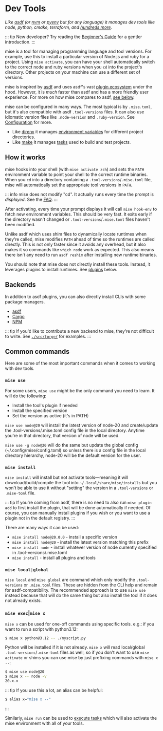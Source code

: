 # Dev Tools

_Like [asdf](https://asdf-vm.com) (or [nvm](https://github.com/nvm-sh/nvm) or [pyenv](https://github.com/pyenv/pyenv) but for any language) it manages dev tools like node, python, cmake, terraform, and [hundreds more](/plugins)._

::: tip
New developer? Try reading the [Beginner's Guide](https://dev.to/jdxcode/beginners-guide-to-rtx-ac4) for a gentler introduction.
:::

mise is a tool for managing programming language and tool versions. For example, use this to install
a particular version of Node.js and ruby for a project. Using `mise activate`, you can have your
shell automatically switch to the correct node and ruby versions when you `cd` into the project's
directory. Other projects on your machine can use a different set of versions.

mise is inspired by [asdf](https://asdf-vm.com) and uses asdf's vast [plugin ecosystem](https://github.com/rtx-plugins/registry)
under the hood. However, it is _much_ faster than asdf and has a more friendly user experience.
For more on how mise compares to asdf, [see below](./comparison-to-asdf).

mise can be configured in many ways. The most typical is by `.mise.toml`, but it's also compatible
with asdf `.tool-versions` files. It can also use idiomatic version files like `.node-version` and
`.ruby-version`. See [Configuration](/configuration) for more.

* Like [direnv](https://github.com/direnv/direnv) it manages [environment variables](/configuration#env---arbitrary-environment-variables) for different project directories.
* Like [make](https://www.gnu.org/software/make/manual/make.html) it manages [tasks](/tasks/) used to build and test projects.

## How it works

mise hooks into your shell (with `mise activate zsh`) and sets the `PATH`
environment variable to point your shell to the correct runtime binaries. When you `cd` into a
directory containing a `.tool-versions`/`.mise.toml` file, mise will automatically set the
appropriate tool versions in `PATH`.

::: info
mise does not modify "cd". It actually runs every time the prompt is _displayed_.
See the [FAQ](/faq#what-does-mise-activate-do).
:::

After activating, every time your prompt displays it will call `mise hook-env` to fetch new
environment variables.
This should be very fast. It exits early if the directory wasn't changed or `.tool-versions`/`.mise.toml` files haven't been modified.

Unlike asdf which uses shim files to dynamically locate runtimes when they're called, mise modifies
`PATH` ahead of time so the runtimes are called directly. This is not only faster since it avoids
any overhead, but it also makes it so commands like `which node` work as expected. This also
means there isn't any need to run `asdf reshim` after installing new runtime binaries.

You should note that mise does not directly install these tools.
Instead, it leverages plugins to install runtimes.
See [plugins](/plugins) below.

## Backends 

In addition to asdf plugins, you can also directly install CLIs with some package managers.

* [asdf](/dev-tools/backends/asdf)
* [Cargo](/dev-tools/backends/cargo) <Badge type="warning" text="experimental" />
* [NPM](/dev-tools/backends/npm) <Badge type="warning" text="experimental" />

::: tip
If you'd like to contribute a new backend to mise, they're not difficult to write.
See [`./src/forge/`](https://github.com/jdx/mise/tree/main/src/forge) for examples.
:::

## Common commands

Here are some of the most important commands when it comes to working with dev tools.

### `mise use`

For some users, `mise use` might be the only command you need to learn. It will do the following:

- Install the tool's plugin if needed
- Install the specified version
- Set the version as active (it's in PATH)

`mise use node@20` will install the latest version of node-20 and create/update the .tool-versions/.mise.toml
config file in the local directory. Anytime you're in that directory, that version of node will be used.

`mise use -g node@20` will do the same but update the global config (~/.config/mise/config.toml) so
unless there is a config file in the local directory hierarchy, node-20 will be the default version for
the user.

### `mise install`

`mise install` will install but not activate tools—meaning it will download/build/compile the tool
into `~/.local/share/mise/installs` but you won't be able to use it without "setting" the version
in a `.tool-versions` or `.mise-toml` file.

::: tip
If you're coming from asdf, there is no need to also run `mise plugin add` to first install
the plugin, that will be done automatically if needed. Of course, you can manually install plugins
if you wish or you want to use a plugin not in the default registry.
:::

There are many ways it can be used:

* `mise install node@20.0.0` - install a specific version
* `mise install node@20` - install the latest version matching this prefix
* `mise install node` - install whatever version of node currently specified in .tool-versions/.mise.toml
* `mise install` - install all plugins and tools

### `mise local|global` <Badge type="danger" text="not recommended" />

`mise local` and `mise global` are command which only modify the `.tool-versions` or `.mise.toml` files.
These are hidden from the CLI help and remain for asdf-compatibility. The recommended approach is
to use `mise use` instead because that will do the same thing but also install the tool if it does
not already exists.

### `mise exec`|`mise x`

`mise x` can be used for one-off commands using specific tools. e.g.: if you want to run a script with python3.12:

```sh
$ mise x python@3.12 -- ./myscript.py
```

Python will be installed if it is not already. `mise x` will read local/global `.tool-versions`/`.mise-toml` files
as well, so if you don't want to use `mise activate` or shims you can use mise by just prefixing commands with
`mise x --`:

```sh
$ mise use node@20
$ mise x -- node -v
20.x.x
```

::: tip
If you use this a lot, an alias can be helpful:

```sh
$ alias x="mise x --"
```
:::

Similarly, `mise run` can be used to [execute tasks](/tasks/) which will also activate the mise environment with all of your tools.
